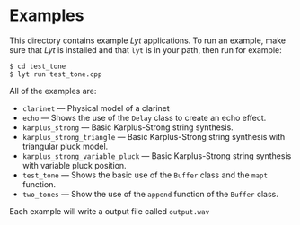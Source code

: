# Examples
This directory contains example *Lyt* applications. To run an example, make sure that *Lyt* is installed and that `lyt` is in your path, then run for example:

```
$ cd test_tone
$ lyt run test_tone.cpp
```

All of the examples are:

* `clarinet` — Physical model of a clarinet
* `echo` — Shows the use of the `Delay` class to create an echo effect.
* `karplus_strong` — Basic Karplus-Strong string synthesis.
* `karplus_strong_triangle` — Basic Karplus-Strong string synthesis with triangular pluck model.
* `karplus_strong_variable_pluck` — Basic Karplus-Strong string synthesis with variable pluck position.
* `test_tone` — Shows the basic use of the `Buffer` class and the `mapt` function.
* `two_tones` — Show the use of the `append` function of the `Buffer` class.

Each example will write a output file called `output.wav`
